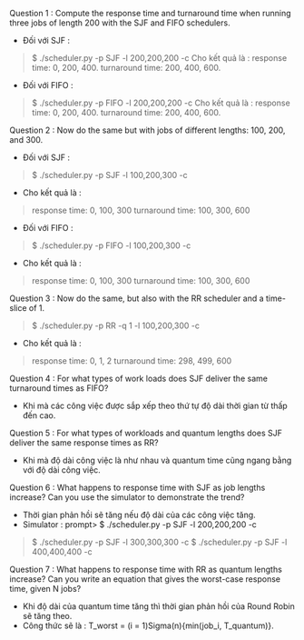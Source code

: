 Question 1 : Compute the response time and turnaround time when running three jobs of length 200 with the SJF and FIFO schedulers.
- Đối với SJF :
> $ ./scheduler.py -p SJF -l 200,200,200 -c
Cho kết quả là :
> response time: 0, 200, 400.
> turnaround time: 200, 400, 600.
- Đối với FIFO :
> $ ./scheduler.py -p FIFO -l 200,200,200 -c
>  Cho kết quả là :
response time: 0, 200, 400.
turnaround time: 200, 400, 600.

Question 2 : Now do the same but with jobs of different lengths: 100, 200, and 300.
- Đối với SJF :
> $ ./scheduler.py -p SJF -l 100,200,300 -c
- Cho kết quả là :
> response time: 0, 100, 300
> turnaround time: 100, 300, 600
- Đối với FIFO :
> $ ./scheduler.py -p FIFO -l 100,200,300 -c
- Cho kết quả là :
> response time: 0, 100, 300
> turnaround time: 100, 300, 600

Question 3 : Now do the same, but also with the RR scheduler and a time-slice of 1.
> $ ./scheduler.py -p RR -q 1 -l 100,200,300 -c
- Cho kết quả là : 
> response time: 0, 1, 2
> turnaround time: 298, 499, 600

Question 4 : For what types of work loads does SJF deliver the same turnaround times as FIFO?
- Khi mà các công việc được sắp xếp theo thứ tự độ dài thời gian từ thấp đến cao. 

Question 5 : For what types of workloads and quantum lengths does SJF deliver the same response times as RR?
- Khi mà độ dài công việc là như nhau và quantum time cũng ngang bằng với độ dài công việc. 

Question 6 : What happens to response time with SJF as job lengths increase? Can you use the simulator to demonstrate the trend?
- Thời gian phản hồi sẽ tăng nếu độ dài của các công việc tăng. 
- Simulator :
prompt> $ ./scheduler.py -p SJF -l 200,200,200 -c
> $ ./scheduler.py -p SJF -l 300,300,300 -c
> $ ./scheduler.py -p SJF -l 400,400,400 -c

Question 7 : What happens to response time with RR as quantum lengths increase? Can you write an equation that gives the worst-case response time, given N jobs?
- Khi độ dài của quantum time tăng thì thời gian phản hồi của Round Robin sẽ tăng theo. 
- Công thức sẽ là : T_worst = (i = 1)Sigma(n){min(job_i, T_quantum)}. 
